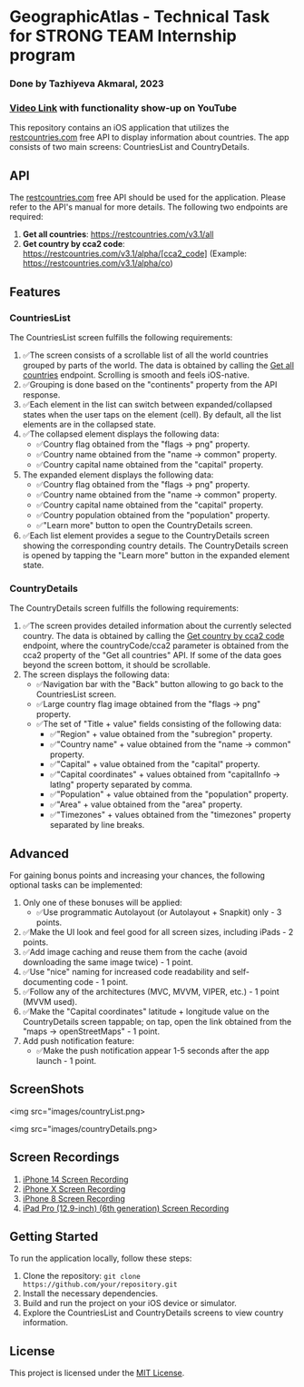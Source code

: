 <h1>GeographicAtlas - Technical Task for STRONG TEAM Internship program</h1>
<h3>Done by Tazhiyeva Akmaral, 2023</h3>
<h3> <a href="https://youtube.com/shorts/XmenRFGTVE4">Video Link</a> with functionality show-up on YouTube</h3>

<p>This repository contains an iOS application that utilizes the <a href="https://restcountries.com/" target="_blank">restcountries.com</a> free API to display information about countries. The app consists of two main screens: CountriesList and CountryDetails.</p>

<h2>API</h2>

<p>The <a href="https://restcountries.com/" target="_blank">restcountries.com</a> free API should be used for the application. Please refer to the API's manual for more details. The following two endpoints are required:</p>

<ol>
  <li><strong>Get all countries</strong>: <a href="https://restcountries.com/v3.1/all" target="_blank">https://restcountries.com/v3.1/all</a></li>
  <li><strong>Get country by cca2 code</strong>: <a href="https://restcountries.com/v3.1/alpha/[cca2_code]" target="_blank">https://restcountries.com/v3.1/alpha/[cca2_code]</a> (Example: <a href="https://restcountries.com/v3.1/alpha/co" target="_blank">https://restcountries.com/v3.1/alpha/co</a>)</li>
</ol>

<h2>Features</h2>

<h3>CountriesList</h3>

<p>The CountriesList screen fulfills the following requirements:</p>

<ol>
  <li>✅The screen consists of a scrollable list of all the world countries grouped by parts of the world. The data is obtained by calling the <a href="https://restcountries.com/v3.1/all" target="_blank">Get all countries</a> endpoint. Scrolling is smooth and feels iOS-native.</li>
  <li>✅Grouping is done based on the "continents" property from the API response.</li>
  <li>✅Each element in the list can switch between expanded/collapsed states when the user taps on the element (cell). By default, all the list elements are in the collapsed state.</li>
  <li>✅The collapsed element displays the following data:
    <ul>
      <li>✅Country flag obtained from the "flags → png" property.</li>
      <li>✅Country name obtained from the "name → common" property.</li>
      <li>✅Country capital name obtained from the "capital" property.</li>
    </ul>
  </li>
  <li>The expanded element displays the following data:
    <ul>
      <li>✅Country flag obtained from the "flags → png" property.</li>
      <li>✅Country name obtained from the "name → common" property.</li>
      <li>✅Country capital name obtained from the "capital" property.</li>
      <li>✅Country population obtained from the "population" property.</li>
      <li>✅"Learn more" button to open the CountryDetails screen.</li>
    </ul>
  </li>
  <li>✅Each list element provides a segue to the CountryDetails screen showing the corresponding country details. The CountryDetails screen is opened by tapping the "Learn more" button in the expanded element state.</li>
</ol>

<h3>CountryDetails</h3>

<p>The CountryDetails screen fulfills the following requirements:</p>

<ol>
  <li>✅The screen provides detailed information about the currently selected country. The data is obtained by calling the <a href="https://restcountries.com/v3.1/alpha/[countryCode/cca2]" target="_blank">Get country by cca2 code</a> endpoint, where the countryCode/cca2 parameter is obtained from the cca2 property of the "Get all countries" API. If some of the data goes beyond the screen bottom, it should be scrollable.</li>
  <li>The screen displays the following data:
    <ul>
      <li>✅Navigation bar with the "Back" button allowing to go back to the CountriesList screen.</li>
      <li>✅Large country flag image obtained from the "flags → png" property.</li>
      <li>✅The set of "Title + value" fields consisting of the following data:
        <ul>
          <li>✅"Region" + value obtained from the "subregion" property.</li>
          <li>✅"Country name" + value obtained from the "name → common" property.</li>
          <li>✅"Capital" + value obtained from the "capital" property.</li>
          <li>✅"Capital coordinates" + values obtained from "capitalInfo → latlng" property separated by comma.</li>
          <li>✅"Population" + value obtained from the "population" property.</li>
          <li>✅"Area" + value obtained from the "area" property.</li>
          <li>✅"Timezones" + values obtained from the "timezones" property separated by line breaks.</li>
        </ul>
      </li>
    </ul>
  </li>
</ol>

<h2>Advanced</h2>

<p>For gaining bonus points and increasing your chances, the following optional tasks can be implemented:</p>

<ol>
  <li>Only one of these bonuses will be applied:
    <ul>
      <li>✅Use programmatic Autolayout (or Autolayout + Snapkit) only - 3 points.</li>
    </ul>
  </li>
  <li>✅Make the UI look and feel good for all screen sizes, including iPads - 2 points.</li>
  <li>✅Add image caching and reuse them from the cache (avoid downloading the same image twice) - 1 point.</li>
  <li>✅Use "nice" naming for increased code readability and self-documenting code - 1 point.</li>
  <li>✅Follow any of the architectures (MVC, MVVM, VIPER, etc.) - 1 point (MVVM used).</li>
  <li>✅Make the "Capital coordinates" latitude + longitude value on the CountryDetails screen tappable; on tap, open the link obtained from the "maps → openStreetMaps" - 1 point.</li>
  <li>Add push notification feature:
    <ul>
      <li>✅Make the push notification appear 1-5 seconds after the app launch - 1 point.</li>
    </ul>
  </li>
</ol>





<h2>ScreenShots</h2>

<img src="images/countryList.png>

<img src="images/countryDetails.png>


<h2>Screen Recordings</h2>
<ol>
  <li><a href="https://youtube.com/shorts/XmenRFGTVE4">iPhone 14 Screen Recording</a></li>
   <li><a href="https://youtube.com/shorts/uaqCZNPPD3I">iPhone X Screen Recording</a></li>
   <li><a href="https://youtube.com/shorts/2_PIWpMXFTg">iPhone 8 Screen Recording</a></li>
   <li><a href="https://youtube.com/shorts/oyxbfmCJsIo">iPad Pro (12.9-inch) (6th generation) Screen Recording</a></li>
</ol>






<h2>Getting Started</h2>

<p>To run the application locally, follow these steps:</p>

<ol>
  <li>Clone the repository: <code>git clone https://github.com/your/repository.git</code></li>
  <li>Install the necessary dependencies.</li>
  <li>Build and run the project on your iOS device or simulator.</li>
  <li>Explore the CountriesList and CountryDetails screens to view country information.</li>
</ol>

<h2>License</h2>

<p>This project is licensed under the <a href="LICENSE" target="_blank">MIT License</a>.</p>
